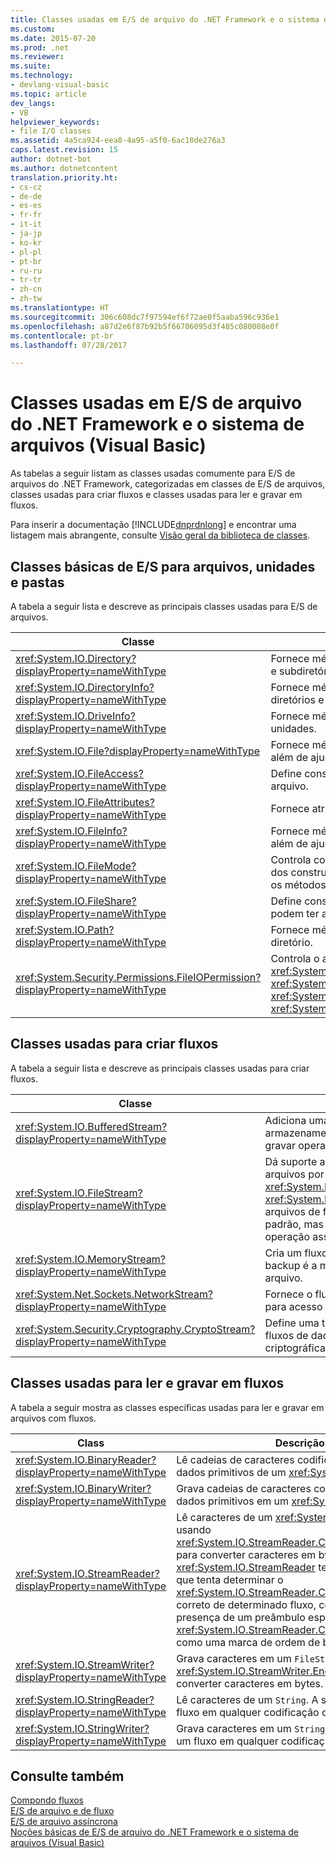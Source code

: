 ```yaml
---
title: Classes usadas em E/S de arquivo do .NET Framework e o sistema de arquivos (Visual Basic)
ms.custom: 
ms.date: 2015-07-20
ms.prod: .net
ms.reviewer: 
ms.suite: 
ms.technology:
- devlang-visual-basic
ms.topic: article
dev_langs:
- VB
helpviewer_keywords:
- file I/O classes
ms.assetid: 4a5ca924-eea8-4a95-a5f0-6ac10de276a3
caps.latest.revision: 15
author: dotnet-bot
ms.author: dotnetcontent
translation.priority.ht:
- cs-cz
- de-de
- es-es
- fr-fr
- it-it
- ja-jp
- ko-kr
- pl-pl
- pt-br
- ru-ru
- tr-tr
- zh-cn
- zh-tw
ms.translationtype: HT
ms.sourcegitcommit: 306c608dc7f97594ef6f72ae0f5aaba596c936e1
ms.openlocfilehash: a87d2e6f87b92b5f66706095d3f485c080008e0f
ms.contentlocale: pt-br
ms.lasthandoff: 07/28/2017

---
```

# <a name="classes-used-in-net-framework-file-io-and-the-file-system-visual-basic"></a>Classes usadas em E/S de arquivo do .NET Framework e o sistema de arquivos (Visual Basic)
As tabelas a seguir listam as classes usadas comumente para E/S de arquivos do .NET Framework, categorizadas em classes de E/S de arquivos, classes usadas para criar fluxos e classes usadas para ler e gravar em fluxos.  
  
 Para inserir a documentação [!INCLUDE[dnprdnlong](~/includes/dnprdnlong-md.md)] e encontrar uma listagem mais abrangente, consulte [Visão geral da biblioteca de classes](https://msdn.microsoft.com/library/hfa3fa08).  
  
## <a name="basic-io-classes-for-files-drives-and-directories"></a>Classes básicas de E/S para arquivos, unidades e pastas  
 A tabela a seguir lista e descreve as principais classes usadas para E/S de arquivos.  
  
|Classe|Descrição|  
|-----------|-----------------|  
|<xref:System.IO.Directory?displayProperty=nameWithType>|Fornece métodos estáticos para criar, mover e enumerar ao longo de diretórios e subdiretórios.|  
|<xref:System.IO.DirectoryInfo?displayProperty=nameWithType>|Fornece métodos de instância para criar, mover e enumerar ao longo de diretórios e subdiretórios.|  
|<xref:System.IO.DriveInfo?displayProperty=nameWithType>|Fornece métodos de instância para criar, mover e enumerar ao longo de unidades.|  
|<xref:System.IO.File?displayProperty=nameWithType>|Fornece métodos estáticos para criar, copiar, excluir, mover e abrir arquivos, além de ajudar na criação de um `FileStream`.|  
|<xref:System.IO.FileAccess?displayProperty=nameWithType>|Define constantes para acesso de leitura, gravação ou leitura/gravação para um arquivo.|  
|<xref:System.IO.FileAttributes?displayProperty=nameWithType>|Fornece atributos para arquivos e diretórios como `Archive`, `Hidden` e `ReadOnly`.|  
|<xref:System.IO.FileInfo?displayProperty=nameWithType>|Fornece métodos estáticos para criar, copiar, excluir, mover e abrir arquivos, além de ajudar na criação de um `FileStream`.|  
|<xref:System.IO.FileMode?displayProperty=nameWithType>|Controla como um arquivo é aberto. Este parâmetro é especificado em muitos dos construtores para `FileStream` e `IsolatedStorageFileStream`, também para os métodos `Open` de <xref:System.IO.File> e <xref:System.IO.FileInfo>.|  
|<xref:System.IO.FileShare?displayProperty=nameWithType>|Define constantes para controlar o tipo de acesso que outros fluxos de arquivos podem ter ao mesmo arquivo.|  
|<xref:System.IO.Path?displayProperty=nameWithType>|Fornece métodos e propriedades para processar cadeias de caracteres de diretório.|  
|<xref:System.Security.Permissions.FileIOPermission?displayProperty=nameWithType>|Controla o acesso de arquivos e pastas definindo permissões <xref:System.Security.Permissions.FileIOPermissionAttribute.Read%2A>, <xref:System.Security.Permissions.FileIOPermissionAttribute.Write%2A>, <xref:System.Security.Permissions.FileIOPermissionAttribute.Append%2A> e <xref:System.Security.Permissions.FileIOPermissionAttribute.PathDiscovery%2A>.|  
  
## <a name="classes-used-to-create-streams"></a>Classes usadas para criar fluxos  
 A tabela a seguir lista e descreve as principais classes usadas para criar fluxos.  
  
|Classe|Descrição|  
|-----------|-----------------|  
|<xref:System.IO.BufferedStream?displayProperty=nameWithType>|Adiciona uma camada de armazenamento em buffer para ler e gravar operações em outro fluxo.|  
|<xref:System.IO.FileStream?displayProperty=nameWithType>|Dá suporte ao acesso aleatório a arquivos por meio de seu método <xref:System.IO.FileStream.Seek%2A>. <xref:System.IO.FileStream> abre arquivos de forma síncrona por padrão, mas também dá suporte à operação assíncrona.|  
|<xref:System.IO.MemoryStream?displayProperty=nameWithType>|Cria um fluxo cujo repositório de backup é a memória, em vez de um arquivo.|  
|<xref:System.Net.Sockets.NetworkStream?displayProperty=nameWithType>|Fornece o fluxo de dados subjacente para acesso à rede.|  
|<xref:System.Security.Cryptography.CryptoStream?displayProperty=nameWithType>|Define uma transmissão que liga fluxos de dados a transformações criptográficas.|  
  
## <a name="classes-used-to-read-from-and-write-to-streams"></a>Classes usadas para ler e gravar em fluxos  
 A tabela a seguir mostra as classes específicas usadas para ler e gravar em arquivos com fluxos.  
  
|**Class**|**Descrição**|  
|---------------|---------------------|  
|<xref:System.IO.BinaryReader?displayProperty=nameWithType>|Lê cadeias de caracteres codificadas e tipos de dados primitivos de um <xref:System.IO.FileStream>.|  
|<xref:System.IO.BinaryWriter?displayProperty=nameWithType>|Grava cadeias de caracteres codificadas e tipos de dados primitivos em um <xref:System.IO.FileStream>.|  
|<xref:System.IO.StreamReader?displayProperty=nameWithType>|Lê caracteres de um <xref:System.IO.FileStream>, usando <xref:System.IO.StreamReader.CurrentEncoding%2A> para converter caracteres em bytes e vice-versa. <xref:System.IO.StreamReader> tem um construtor que tenta determinar o <xref:System.IO.StreamReader.CurrentEncoding%2A> correto de determinado fluxo, com base na presença de um preâmbulo específico de <xref:System.IO.StreamReader.CurrentEncoding%2A>, como uma marca de ordem de byte.|  
|<xref:System.IO.StreamWriter?displayProperty=nameWithType>|Grava caracteres em um `FileStream`, usando <xref:System.IO.StreamWriter.Encoding%2A> para converter caracteres em bytes.|  
|<xref:System.IO.StringReader?displayProperty=nameWithType>|Lê caracteres de um `String`. A saída pode ser um fluxo em qualquer codificação ou um `String`.|  
|<xref:System.IO.StringWriter?displayProperty=nameWithType>|Grava caracteres em um `String`. A saída pode ser um fluxo em qualquer codificação ou um `String`.|  
  
## <a name="see-also"></a>Consulte também  
 [Compondo fluxos](https://msdn.microsoft.com/library/e4y2dch9)   
 [E/S de arquivo e de fluxo](https://msdn.microsoft.com/library/k3352a4t)   
 [E/S de arquivo assíncrona](https://msdn.microsoft.com/library/kztecsys)   
 [Noções básicas de E/S de arquivo do .NET Framework e o sistema de arquivos (Visual Basic)](../../../../visual-basic/developing-apps/programming/drives-directories-files/basics-of-net-framework-file-io-and-the-file-system.md)

